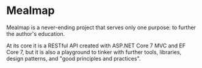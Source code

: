 # Mealmap

Mealmap is a never-ending project that serves only one purpose: to further the author's education.

At its core it is a RESTful API created with ASP.NET Core 7 MVC and EF Core 7, but it is also a playground to tinker with further tools, libraries, design patterns, and "good principles and practices".
